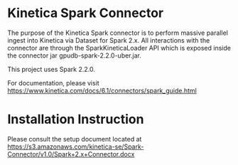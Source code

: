 Kinetica Spark Connector
========================

The purpose of the Kinetica Spark connector is to perform massive parallel 
ingest into Kinetica via Dataset for Spark 2.x.  All interactions with the 
connector are through the SparkKineticaLoader API which is exposed inside 
the connector jar gpudb-spark-2.2.0-uber.jar.

This project uses Spark 2.2.0.

For documentation, please visit https://www.kinetica.com/docs/6.1/connectors/spark_guide.html

Installation Instruction
========================

Please consult the setup document located at
https://s3.amazonaws.com/kinetica-se/Spark-Connector/v1.0/Spark+2.x+Connector.docx

